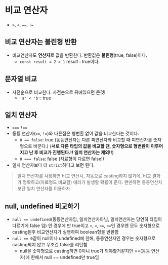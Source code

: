 # 비교 연산자

- `>`, `<`, `==`, `!=`

## 비교 연산자는 불린형 반환
- 비교연산자도 **연산자**로 값을 반환한다. 반환값은 **불린형**(true, false)이다.
    - `const result = 2 > 1` result : true이다.

## 문자열 비교
- 사전순으로 비교한다. 사전순으로 뒤에있으면 큰것!
    - `'a' < 'b'`: true

## 일치 연산자
- `===` `!==`
- 동등 연산자(`==`, `!=`)와 다른점은 형변환 없이 값을 비교한다는 것이다.
    - `0 == false`: true (동등연산자는 다른 피연산자와 비교할 때 피연산자를 숫자형으로 바꾼다.) (**서로 다른 타입의 값을 비교할 땐, 숫자형으로 형변환이 이루어지고 난 후 비교가 진행된다.!! 일치 연산자는 제외!!**)
    - `0 === false`: false (자료형이 다르면 false!)
- 일치 연산자보다 더 `strict`하다고 보면 된다.

> 일치 연산자를 사용하면 비교 연산시, 자동으로 casting하지 않기에, 비교 결과가 명확하고(자료형도 비교함) 에러가 발생할 확률이 준다. 왠만하면 동등연산자보단 일치 연산자를 이용하자

## null, undefined 비교하기
- `null == undefined`(동등연산자임, 일치연산자아님, 일치연산자는 당연히 타입이 다르기에 false 임) 인 경우에 만 true이고 `>`, `<`, `>=`, `<=`인 경우엔 모두 숫자형으로 casting된후 비교연산자가 실행하여 boolean형을 반환함
- `null == 0`같이 null이나 undefined에 한해, 동등연산자인 경우는 숫자형으로 casting되지 않고 무조건 false를 리턴함
    - null을 숫자형으로 casting하면 0이니 true가 되야할거같지만 ==(동등 연산자)에 한해서 null == undefined만 true임